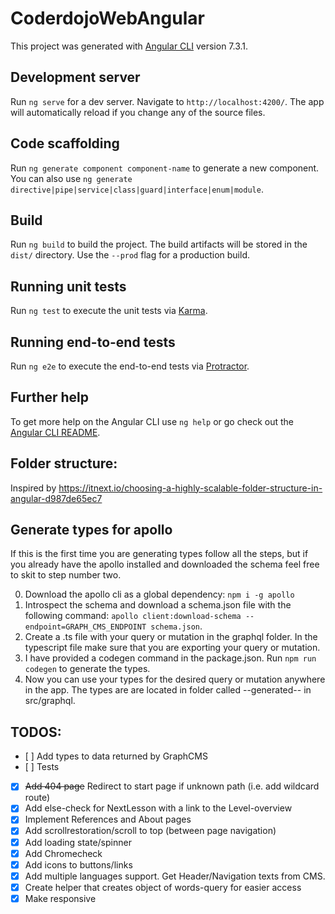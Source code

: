 # CoderdojoWebAngular

This project was generated with [Angular CLI](https://github.com/angular/angular-cli) version 7.3.1.

## Development server

Run `ng serve` for a dev server. Navigate to `http://localhost:4200/`. The app will automatically reload if you change any of the source files.

## Code scaffolding

Run `ng generate component component-name` to generate a new component. You can also use `ng generate directive|pipe|service|class|guard|interface|enum|module`.

## Build

Run `ng build` to build the project. The build artifacts will be stored in the `dist/` directory. Use the `--prod` flag for a production build.

## Running unit tests

Run `ng test` to execute the unit tests via [Karma](https://karma-runner.github.io).

## Running end-to-end tests

Run `ng e2e` to execute the end-to-end tests via [Protractor](http://www.protractortest.org/).

## Further help

To get more help on the Angular CLI use `ng help` or go check out the [Angular CLI README](https://github.com/angular/angular-cli/blob/master/README.md).

## Folder structure:

Inspired by https://itnext.io/choosing-a-highly-scalable-folder-structure-in-angular-d987de65ec7

## Generate types for apollo

If this is the first time you are generating types follow all the steps, but if you already have the apollo installed and downloaded the schema feel free to skit to step number two.

0. Download the apollo cli as a global dependency: `npm i -g apollo`
1. Introspect the schema and download a schema.json file with the following command: `apollo client:download-schema --endpoint=GRAPH_CMS_ENDPOINT schema.json`.
2. Create a .ts file with your query or mutation in the graphql folder. In the typescript file make sure that you are exporting your query or mutation.
3. I have provided a codegen command in the package.json. Run `npm run codegen` to generate the types.
4. Now you can use your types for the desired query or mutation anywhere in the app. The types are are located in folder called --generated-- in src/graphql.

## TODOS:

- [ ] Add types to data returned by GraphCMS
- [ ] Tests
- [x] ~~Add 404 page~~ Redirect to start page if unknown path (i.e. add wildcard route)
- [x] Add else-check for NextLesson with a link to the Level-overview
- [x] Implement References and About pages
- [x] Add scrollrestoration/scroll to top (between page navigation)
- [x] Add loading state/spinner
- [x] Add Chromecheck
- [x] Add icons to buttons/links
- [x] Add multiple languages support. Get Header/Navigation texts from CMS.
- [x] Create helper that creates object of words-query for easier access
- [x] Make responsive
